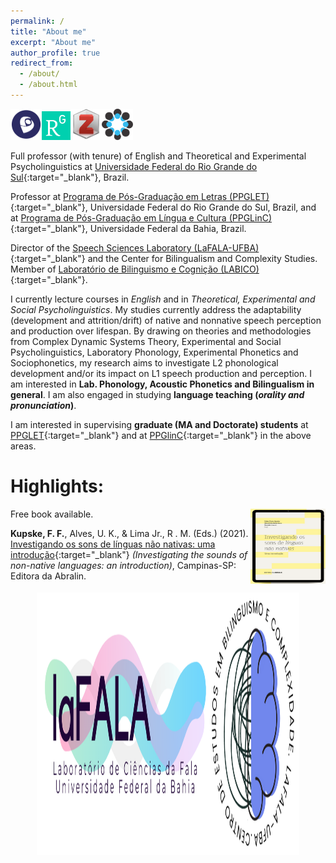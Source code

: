 ```yaml
---
permalink: /
title: "About me"
excerpt: "About me"
author_profile: true
redirect_from: 
  - /about/
  - /about.html
---
```


<a href="http://lattes.cnpq.br/5896539533884923" target="_blank"><img src="/images/lattes.png" width="50" height="50"></a><a href="https://www.researchgate.net/profile/Felipe-Kupske" target="_blank"><img src="/images/rg.png" width="46" height="46"></a><a href="https://www.zotero.org/kupske" target="_blank"><img src="/images/zotero.png" width="50" height="50"></a><a href="osf.io/rabw7" target="_blank"><img src="/images/osf.png" width="50" height="50"></a>

Full professor (with tenure) of English and Theoretical and Experimental Psycholinguistics at [Universidade Federal do Rio Grande do Sul](https://www.ufrgs.br){:target="_blank"}, Brazil.

Professor at [Programa de Pós-Graduação em Letras (PPGLET)](https://www.ufrgs.br/ppgletras/){:target="_blank"}, Universidade Federal do Rio Grande do Sul, Brazil, and at [Programa de Pós-Graduação em Língua e Cultura (PPGLinC)](http://www.ppglinc.ufba.br/){:target="_blank"}, Universidade Federal da Bahia, Brazil.

Director of the [Speech Sciences Laboratory (LaFALA-UFBA)](http://lafala-ufba.github.io){:target="_blank"} and the Center for Bilingualism and Complexity Studies. Member of [Laboratório de Bilinguismo e Cognição (LABICO)](https://www.ufrgs.br/labico/){:target="_blank"}. 

I currently lecture courses in *English* and in *Theoretical, Experimental and Social Psycholinguistics*. My studies currently address the adaptability (development and attrition/drift) of native and nonnative speech perception and production over lifespan. By drawing on theories and methodologies from Complex Dynamic Systems Theory, Experimental and Social Psycholinguistics, Laboratory Phonology, Experimental Phonetics and Sociophonetics, my research aims to investigate L2 phonological development and/or its impact on L1 speech production and perception. I am interested in **Lab. Phonology, Acoustic Phonetics and Bilingualism in general**. I am also engaged in studying **language teaching (*orality and pronunciation*)**.

I am interested in supervising **graduate (MA and Doctorate) students** at [PPGLET](https://www.ufrgs.br/ppgletras/){:target="_blank"} and at [PPGlinC](http://www.ppglinc.ufba.br/){:target="_blank"} in the above areas.

# Highlights:

<img align="right" src="/images/livro2021.png" width="120" height="120" alt="Kupske et al. (2021)">
Free book available. 
<br />

**Kupske, F. F.**, Alves, U. K., & Lima Jr., R . M. (Eds.) (2021). [Investigando os sons de línguas não nativas: uma introdução](https://editora.abralin.org/publicacoes/investigando-os-sons-de-linguas-nao-nativas/){:target="_blank"} *(Investigating the sounds of non-native languages: an introduction)*, Campinas-SP: Editora da Abralin.
<br clear="right"/>

<p align="center">
  <a href="http://lafala-ufba.github.io" target="_blank"><img src="/images/lafalacebc.png" width="420" height="420"></a>
</p>
